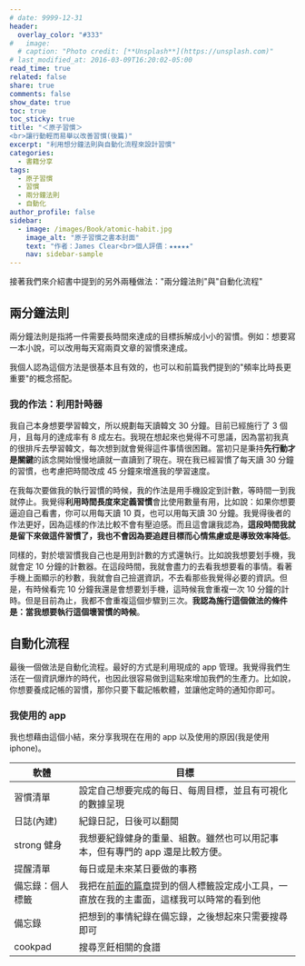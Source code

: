 ```yaml
---
# date: 9999-12-31
header:
  overlay_color: "#333"
#   image: 
  # caption: "Photo credit: [**Unsplash**](https://unsplash.com)"
# last_modified_at: 2016-03-09T16:20:02-05:00
read_time: true
related: false
share: true
comments: false
show_date: true
toc: true
toc_sticky: true
title: "＜原子習慣＞
<br>讓行動輕而易舉以改善習慣(後篇)"
excerpt: "利用想分鐘法則與自動化流程來設計習慣"
categories:
  - 書籍分享
tags:
  - 原子習慣
  - 習慣
  - 兩分鐘法則
  - 自動化
author_profile: false
sidebar:
  - image: /images/Book/atomic-habit.jpg
    image_alt: "原子習慣之書本封面"
    text: "作者：James Clear<br>個人評價：★★★★★"
    nav: sidebar-sample
---
```

接著我們來介紹書中提到的另外兩種做法："兩分鐘法則"與"自動化流程"

## 兩分鐘法則
兩分鐘法則是指將一件需要長時間來達成的目標拆解成小小的習慣。例如：想要寫一本小說，可以改用每天寫兩頁文章的習慣來達成。

我個人認為這個方法是很基本且有效的，也可以和前篇我們提到的"頻率比時長更重要"的概念搭配。

### 我的作法：利用計時器
我自己本身想要學習韓文，所以規劃每天讀韓文 30 分鐘。目前已經施行了 3 個月，且每月的達成率有 8 成左右。我現在想起來也覺得不可思議，因為當初我真的很排斥去學習韓文，每次想到就會覺得這件事情很困難。當初只是秉持**先行動才是關鍵**的該念開始慢慢地讀就一直讀到了現在。現在我已經習慣了每天讀 30 分鐘的習慣，也考慮把時間改成 45 分鐘來增進我的學習速度。

在我每次要做我的執行習慣的時候，我的作法是用手機設定到計數，等時間一到我就停止。我覺得**利用時間長度來定義習慣**會比使用數量有用，比如說：如果你想要逼迫自己看書，你可以用每天讀 10 頁，也可以用每天讀 30 分鐘。我覺得後者的作法更好，因為這樣的作法比較不會有壓迫感。而且這會讓我認為，**這段時間我就是留下來做這件習慣了，我也不會因為要追趕目標而心情焦慮或是導致效率降低**。

同樣的，對於壞習慣我自己也是用到計數的方式還執行。比如說我想要划手機，我就會定 10 分鐘的計數器。在這段時間，我就會盡力的去看我想要看的事情。看著手機上面顯示的秒數，我就會自己撿選資訊，不去看那些我覺得必要的資訊。但是，有時候看完 10 分鐘我還是會想要划手機，這時候我會重複一次 10 分鐘的計時。但是目前為止，我都不會重複這個步驟到三次。**我認為施行這個做法的條件是：當我想要執行這個壞習慣的時候**。

## 自動化流程
最後一個做法是自動化流程。最好的方式是利用現成的 app 管理。我覺得我們生活在一個資訊爆炸的時代，也因此很容易做到這點來增加我們的生產力。比如說，你想要養成記帳的習慣，那你只要下載記帳軟體，並讓他定時的通知你即可。

### 我使用的 app
我也想藉由這個小結，來分享我現在在用的 app 以及使用的原因(我是使用 iphone)。

| 軟體 | 目標 |
| - | - |
|習慣清單|設定自己想要完成的每日、每周目標，並且有可視化的數據呈現|
|日誌(內建)|紀錄日記，日後可以翻閱|
|strong 健身|我想要紀錄健身的重量、組數。雖然也可以用記事本，但有專門的 app 還是比較方便。|
|提醒清單|每日或是未來某日要做的事務|
|備忘錄：個人標籤|我把在[前面的篇章](/書籍分享/atomic-habit_01/#個人見解可以幫助自己釐清方向)提到的個人標籤設定成小工具，一直放在我的主畫面，這樣我可以時常的看到他|
|備忘錄|把想到的事情紀錄在備忘錄，之後想起來只需要搜尋即可|
|cookpad |搜尋烹飪相關的食譜|

